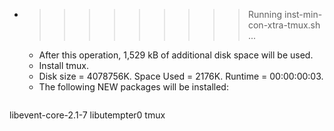 * >>>>>>>>> Running inst-min-con-xtra-tmux.sh ...
  * After this operation, 1,529 kB of additional disk space will be used.
  * Install tmux.
  * Disk size = 4078756K. Space Used = 2176K. Runtime = 00:00:00:03.
  * The following NEW packages will be installed:
  ```bash
libevent-core-2.1-7 libutempter0 tmux
  ```
